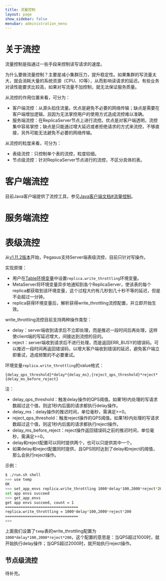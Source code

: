 ```yaml
---
title: 流量控制
layout: page
show_sidebar: false
menubar: administration_menu
---
```


# 关于流控
流量控制是指通过一些手段来控制读写请求的速度。

为什么要做流量控制？主要是减小集群压力，提升稳定性。如果集群的写流量太大，就会消耗大量的系统资源（CPU、IO等），从而影响读请求的延迟。有些业务对读性能要求比较高，如果对写流量不加控制，就无法保证服务质量。

从流控的作用位置来看，可分为：
* 客户端流控：从源头掐住流量。优点是避免不必要的网络传输；缺点是需要在客户端增加逻辑，且因为无法掌控用户的使用方式造成流控难以准确。
* 服务端流控：在ReplicaServer节点上进行流控。优点是对客户端透明，流控集中容易掌控；缺点是只能通过增大延迟或者拒绝请求的方式来流控，不够直接，另外可能无法避免不必要的网络传输。

从流控的粒度来看，可分为：
* 表级流控：只控制单个表的流控，粒度较细。
* 节点级流控：针对ReplicaServer节点进行的流控，不区分具体的表。

# 客户端流控

目前Java客户端提供了流控工具，参见[Java客户端文档#流量控制](/clients/java-client#流量控制)。

# 服务端流控

# 表级流控

从[v1.11.2版本](https://github.com/XiaoMi/pegasus/releases/tag/v1.11.2)开始，Pegasus支持Server端表级流控，目前只针对写操作。

实现原理：
* 用户在[Table环境变量](table-env)中设置`replica.write_throttling`环境变量。
* MetaServer将环境变量异步地通知到各个ReplicaServer，使该表的每个replica都获取到该环境变量，这个过程大约有几秒到几十秒不等的延迟，但是不会超过一分钟。
* replica获得环境变量后，解析获得write_throttling流控配置，并立即开始生效。

write_throttling流控目前支持两种操作类型：
* delay：server端收到请求后不立即处理，而是推迟一段时间后再处理，这样使client端的写延迟增大，间接达到流控的目的。
* reject：server端收到请求后不进行处理，而是返回ERR_BUSY的错误码。可以推迟一段时间再返回错误码，以增大客户端收到错误的延迟，避免客户端立即重试，造成频繁的不必要重试。

环境变量`replica.write_throttling`的value格式：
```
{delay_qps_threshold}*delay*{delay_ms},{reject_qps_threshold}*reject*{delay_ms_before_reject}
```
注：
* delay_qps_threshold：触发delay操作的QPS阈值。如果1秒内处理的写请求数超过这个值，则这1秒内后面的请求都执行delay操作。
* delay_ms：delay操作的推迟时间，单位毫秒，需满足>=0。
* reject_qps_threshold：触发reject操作的QPS阈值。如果1秒内处理的写请求数超过这个值，则这1秒内后面的请求都执行reject操作。
* delay_ms_before_reject：reject操作返回错误码之前的推迟时间，单位毫秒，需满足>=0。
* delay和reject配置可以同时提供两个，也可以只提供其中一个。
* 如果delay和reject配置同时提供，且QPS同时达到了delay和reject的阈值，那么会执行reject操作。

示例：
```bash
$ ./run.sh shell
>>> use temp
OK
>>> set_app_envs replica.write_throttling 1000*delay*100,2000*reject*200
set app envs succeed
>>> get_app_envs
get app envs succeed, count = 1
=================================
replica.write_throttling = 1000*delay*100,2000*reject*200
=================================
>>> 
```

上面我们设置了`temp`表的write_throttling配置为`1000*delay*100,2000*reject*200`，这个配置的意思是：当QPS超过1000时，就开始执行delay操作；当QPS超过2000时，就开始执行reject操作。

## 节点级流控

待补充。

